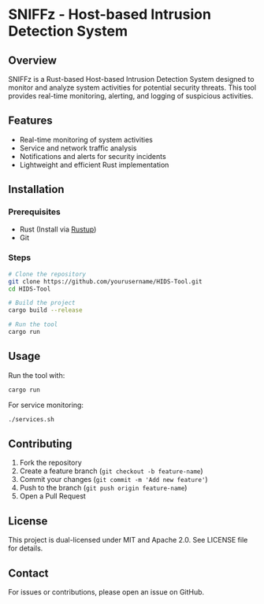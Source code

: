 # SNIFFz - Host-based Intrusion Detection System

## Overview
SNIFFz is a Rust-based Host-based Intrusion Detection System designed to monitor and analyze system activities for potential security threats. This tool provides real-time monitoring, alerting, and logging of suspicious activities.

## Features
- Real-time monitoring of system activities
- Service and network traffic analysis
- Notifications and alerts for security incidents
- Lightweight and efficient Rust implementation

## Installation
### Prerequisites
- Rust (Install via [Rustup](https://rustup.rs/))
- Git

### Steps
```sh
# Clone the repository
git clone https://github.com/yourusername/HIDS-Tool.git
cd HIDS-Tool

# Build the project
cargo build --release

# Run the tool
cargo run
```

## Usage
Run the tool with:
```sh
cargo run
```
For service monitoring:
```sh
./services.sh
```

## Contributing
1. Fork the repository
2. Create a feature branch (`git checkout -b feature-name`)
3. Commit your changes (`git commit -m 'Add new feature'`)
4. Push to the branch (`git push origin feature-name`)
5. Open a Pull Request

## License
This project is dual-licensed under MIT and Apache 2.0. See LICENSE file for details.

## Contact
For issues or contributions, please open an issue on GitHub.

